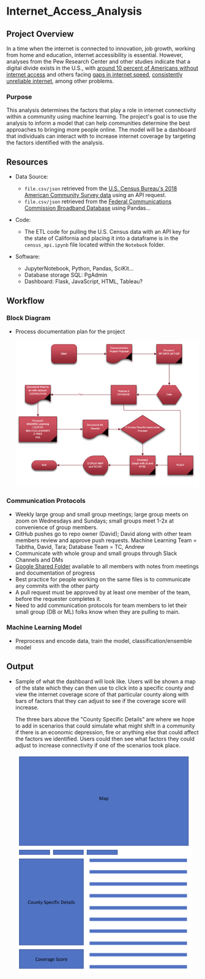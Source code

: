 # Internet_Access_Analysis

## Project Overview

In a time when the internet is connected to innovation, job growth, working from home and education, internet accessibility is essential. 
However, analyses from the Pew Research Center and other studies indicate that a digital divide exists in the U.S., with [around 10 percent of Americans without internet access](https://www.pewresearch.org/fact-tank/2019/04/22/some-americans-dont-use-the-internet-who-are-they/) and others facing [gaps in internet speed](https://www.pcmag.com/news/these-us-rural-areas-have-the-highest-and-lowest-internet-speeds), [consistently unreliable internet](https://thenevadaindependent.com/article/in-rural-nevada-bridging-the-education-digital-divide-largely-means-improving-internet-access), among other problems.

### Purpose

This analysis determines the factors that play a role in internet connectivity within a community using machine learning.
The project's goal is to use the analysis to inform a model that can help communities determine the best approaches to bringing more people online.
The model will be a dashboard that individuals can interact with to increase internet coverage by targeting the factors identified with the analysis.


## Resources
- Data Source:
  - `file.csv/json` retrieved from the [U.S. Census Bureau's 2018 American Community Survey data](https://api.census.gov/data/2018/acs/acs5/profile/examples.html) using an API request.
  - `file.csv/json` retrieved from the [Federal Communications Commission Broadband Database](https://broadbandmap.fcc.gov/#/) using Pandas...
- Code: 
  - The ETL code for pulling the U.S. Census data with an API key for the state of California and placing it into a dataframe is in the `census_api.ipynb` file located within the `Notebook` folder.
  
- Software:
  - JupyterNotebook, Python, Pandas, SciKit...
  - Database storage SQL: PgAdmin
  - Dashboard: Flask, JavaScript, HTML, Tableau?
## Workflow

### Block Diagram
- Process documentation plan for the project


  ![process documentation plan](Static/Images/Final_Project_Process.png)
### Communication Protocols
- Weekly large group and small group meetings; large group meets on zoom on Wednesdays and Sundays; small groups meet 1-2x at convenience of group members.
- GitHub pushes go to repo owner (David); David along with other team members review and approve push requests. 
  Machine Learning Team = Tabitha, David, Tara; Database Team = TC, Andrew
- Communicate with whole group and small groups through Slack Channels and DMs
- [Google Shared Folder](https://drive.google.com/drive/folders/1iTgYdopYC7-NkrwVKEIwUNZN5K2RShPh?usp=sharing) available to all members with notes from meetings and documentation of progress
- Best practice for people working on the same files is to communicate any commits with the other party
- A pull request must be approved by at least one member of the team, before the requester completes it.
- Need to add communication protocols for team members to let their small group (DB or ML) folks know when they are pulling to main.

### Machine Learning Model
- Preprocess and encode data, train the model, classification/ensemble model

## Output
- Sample of what the dashboard will look like.
  Users will be shown a map of the state which they can then use to click into a specific county and view the internet coverage score of that particular county along with bars of factors that they can adjust to see if the coverage score will increase.

  The three bars above the "County Specific Details" are where we hope to add in scenarios that could simulate what might shift in a community if there is an economic depression, fire or anything else that could affect the factors we identified.
    Users could then see what factors they could adjust to increase connectivity if one of the scenarios took place.
  
  ![Dashboard Sample](Static/Images/Dashboard_Sample.PNG)